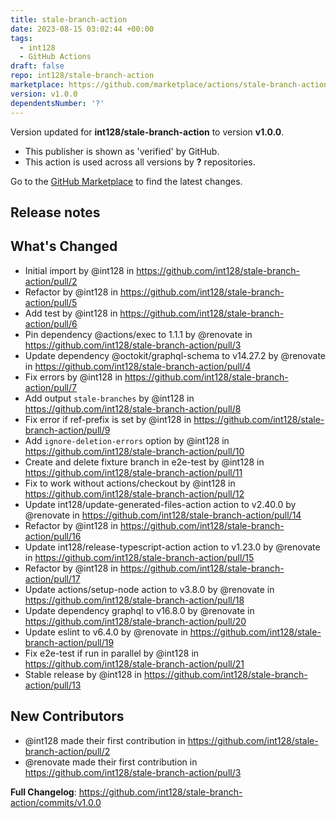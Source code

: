 ```yaml
---
title: stale-branch-action
date: 2023-08-15 03:02:44 +00:00
tags:
  - int128
  - GitHub Actions
draft: false
repo: int128/stale-branch-action
marketplace: https://github.com/marketplace/actions/stale-branch-action
version: v1.0.0
dependentsNumber: '?'
---
```



Version updated for **int128/stale-branch-action** to version **v1.0.0**.
- This publisher is shown as 'verified' by GitHub.
- This action is used across all versions by **?** repositories.

Go to the [GitHub Marketplace](https://github.com/marketplace/actions/stale-branch-action) to find the latest changes.

## Release notes

## What's Changed
* Initial import by @int128 in https://github.com/int128/stale-branch-action/pull/2
* Refactor by @int128 in https://github.com/int128/stale-branch-action/pull/5
* Add test by @int128 in https://github.com/int128/stale-branch-action/pull/6
* Pin dependency @actions/exec to 1.1.1 by @renovate in https://github.com/int128/stale-branch-action/pull/3
* Update dependency @octokit/graphql-schema to v14.27.2 by @renovate in https://github.com/int128/stale-branch-action/pull/4
* Fix errors by @int128 in https://github.com/int128/stale-branch-action/pull/7
* Add output `stale-branches` by @int128 in https://github.com/int128/stale-branch-action/pull/8
* Fix error if ref-prefix is set by @int128 in https://github.com/int128/stale-branch-action/pull/9
* Add `ignore-deletion-errors` option by @int128 in https://github.com/int128/stale-branch-action/pull/10
* Create and delete fixture branch in e2e-test by @int128 in https://github.com/int128/stale-branch-action/pull/11
* Fix to work without actions/checkout by @int128 in https://github.com/int128/stale-branch-action/pull/12
* Update int128/update-generated-files-action action to v2.40.0 by @renovate in https://github.com/int128/stale-branch-action/pull/14
* Refactor by @int128 in https://github.com/int128/stale-branch-action/pull/16
* Update int128/release-typescript-action action to v1.23.0 by @renovate in https://github.com/int128/stale-branch-action/pull/15
* Refactor by @int128 in https://github.com/int128/stale-branch-action/pull/17
* Update actions/setup-node action to v3.8.0 by @renovate in https://github.com/int128/stale-branch-action/pull/18
* Update dependency graphql to v16.8.0 by @renovate in https://github.com/int128/stale-branch-action/pull/20
* Update eslint to v6.4.0 by @renovate in https://github.com/int128/stale-branch-action/pull/19
* Fix e2e-test if run in parallel by @int128 in https://github.com/int128/stale-branch-action/pull/21
* Stable release by @int128 in https://github.com/int128/stale-branch-action/pull/13

## New Contributors
* @int128 made their first contribution in https://github.com/int128/stale-branch-action/pull/2
* @renovate made their first contribution in https://github.com/int128/stale-branch-action/pull/3

**Full Changelog**: https://github.com/int128/stale-branch-action/commits/v1.0.0
